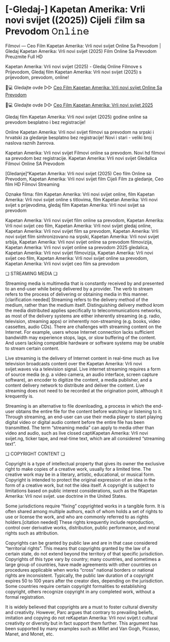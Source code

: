 # [-Gledaj-] Kapetan Amerika: Vrli novi svijet ((2025)) Cijeli 𝚏ilm sa Prevodom 𝙾𝚗𝚕𝚒𝚗𝚎

Filmovi — Ceo Film Kapetan Amerika: Vrli novi svijet Online Sa Prevodom | Gledaj Kapetan Amerika: Vrli novi svijet (2025) Film Online Sa Prevodom Preuzmite Full HD

Kapetan Amerika: Vrli novi svijet (2025) - Gledaj Online Filmove s Prijevodom, Gledaj film Kapetan Amerika: Vrli novi svijet (2025) s prijevodom, prevodom, online!

📱💻 Gledajte ovde ▷▷ [Ceo Film Kapetan Amerika: Vrli novi svijet Online Sa Prevodom](https://t.co/rqlsrOW7l1)

📱💻 Gledajte ovde ▷▷ [Ceo Film Kapetan Amerika: Vrli novi svijet 2025](https://t.co/rqlsrOW7l1)

Gledaj film Kapetan Amerika: Vrli novi svijet (2025) godine online sa prevodom besplatno i bez registracije!

Online Kapetan Amerika: Vrli novi svijet filmovi sa prevodom na srpski i hrvatski za gledanje besplatno bez registracije! Novi i stari - veliki broj naslova raznih žanrova.

Kapetan Amerika: Vrli novi svijet Filmovi online sa prevodom. Novi hd filmovi sa prevodom bez registracije. Kapetan Amerika: Vrli novi svijet Gledalica Filmovi Online SA Prevodom

[Gledanje]“Kapetan Amerika: Vrli novi svijet (2025) Ceo film Online sa Prevodom, Kapetan Amerika: Vrli novi svijet film Cijeli Film za gledanje, Ceo film HD Filmovi Streaming

Oznake filma: film Kapetan Amerika: Vrli novi svijet online, film Kapetan Amerika: Vrli novi svijet online s titlovima, film Kapetan Amerika: Vrli novi svijet s prijevodima, gledaj film Kapetan Amerika: Vrli novi svijet sa prevodom

Kapetan Amerika: Vrli novi svijet film online sa prevodom, Kapetan Amerika: Vrli novi svijet ceo film, Kapetan Amerika: Vrli novi svijet gledaj online, Kapetan Amerika: Vrli novi svijet film sa prevodom, Kapetan Amerika: Vrli novi svijet film sinhronizovano na srpski, Kapetan Amerika: Vrli novi svijet srbija, Kapetan Amerika: Vrli novi svijet online sa prevodom filmovizija, Kapetan Amerika: Vrli novi svijet online sa prevodom 2025 gledalica, Kapetan Amerika: Vrli novi svijet filmovizija, Kapetan Amerika: Vrli novi svijet ceo film, Kapetan Amerika: Vrli novi svijet online sa prevodom, Kapetan Amerika: Vrli novi svijet ceo film sa prevodom

❏ STREAMING MEDIA ❏

Streaming media is multimedia that is constantly received by and presented to an end-user while being delivered by a provider. The verb to stream refers to the process of delivering or obtaining media in this manner.[clarification needed] Streaming refers to the delivery method of the medium, rather than the medium itself. Distinguishing delivery method krom the media distributed applies specifically to telecommunications networks, as most of the delivery systems are either inherently streaming (e.g. radio, television, streaming apps) or inherently non-streaming (e.g. books, video cassettes, audio CDs). There are challenges with streaming content on the Internet. For example, users whose Internet connection lacks sufficient bandwidth may experience stops, lags, or slow buffering of the content. And users lacking compatible hardware or software systems may be unable to stream certain content.

Live streaming is the delivery of Internet content in real-time much as live television broadcasts content over the Kapetan Amerika: Vrli novi svijet.waves via a television signal. Live internet streaming requires a form of source media (e.g. a video camera, an audio interface, screen capture software), an encoder to digitize the content, a media publisher, and a content delivery network to distribute and deliver the content. Live streaming does not need to be recorded at the origination point, although it krequently is.

Streaming is an alternative to file downloading, a process in which the end-user obtains the entire file for the content before watching or listening to it. Through streaming, an end-user can use their media player to start playing digital video or digital audio content before the entire file has been transmitted. The term “streaming media” can apply to media other than video and audio, such as live closed captiKapetan Amerika: Vrli novi svijet.ng, ticker tape, and real-time text, which are all considered “streaming text”.

❏ COPYRIGHT CONTENT ❏

Copyright is a type of intellectual property that gives its owner the exclusive right to make copies of a creative work, usually for a limited time. The creative work may be in a literary, artistic, educational, or musical form. Copyright is intended to protect the original expression of an idea in the form of a creative work, but not the idea itself. A copyright is subject to limitations based on public interest considerations, such as the fKapetan Amerika: Vrli novi svijet. use doctrine in the United States.

Some jurisdictions require “fixing” copyrighted works in a tangible form. It is often shared among multiple authors, each of whom holds a set of rights to use or license the work, and who are commonly referred to as rights holders.[citation needed] These rights krequently include reproduction, control over derivative works, distribution, public performance, and moral rights such as attribution.

Copyrights can be granted by public law and are in that case considered “territorial rights”. This means that copyrights granted by the law of a certain state, do not extend beyond the territory of that specific jurisdiction. Copyrights of this type vary by country; many countries, and sometimes a large group of countries, have made agreements with other countries on procedures applicable when works “cross” national borders or national rights are inconsistent. Typically, the public law duration of a copyright expires 50 to 100 years after the creator dies, depending on the jurisdiction. Some countries require certain copyright formalities to establishing copyright, others recognize copyright in any completed work, without a formal registration.

It is widely believed that copyrights are a must to foster cultural diversity and creativity. However, Parc argues that contrary to prevailing beliefs, imitation and copying do not reKapetan Amerika: Vrli novi svijet.t cultural creativity or diversity but in fact support them further. This argument has been supported by many examples such as Millet and Van Gogh, Picasso, Manet, and Monet, etc.

